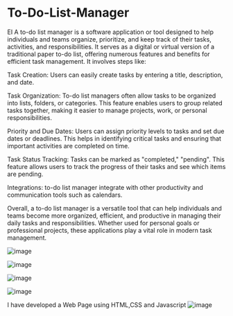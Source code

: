 # To-Do-List-Manager
EI
A to-do list manager is a software application or tool designed to help individuals and teams organize, prioritize, and keep track of their tasks, activities, and responsibilities. It serves as a digital or virtual version of a traditional paper to-do list, offering numerous features and benefits for efficient task management.
It involves steps like:

Task Creation: Users can easily create tasks by entering a title, description, and date.

Task Organization: To-do list managers often allow tasks to be organized into lists, folders, or categories. This feature enables users to group related tasks together, making it easier to manage projects, work, or personal responsibilities.

Priority and Due Dates: Users can assign priority levels to tasks and set due dates or deadlines. This helps in identifying critical tasks and ensuring that important activities are completed on time.

Task Status Tracking: Tasks can be marked as "completed," "pending".  This feature allows users to track the progress of their tasks and see which items are pending.

Integrations:  to-do list manager integrate with other productivity and communication tools such as calendars.

Overall, a to-do list manager is a versatile tool that can help individuals and teams become more organized, efficient, and productive in managing their daily tasks and responsibilities. Whether used for personal goals or professional projects, these applications play a vital role in modern task management.


![image](https://github.com/SirishaGReddy/To-Do-List-Manager/assets/141760085/4f26bed1-206d-4de0-aebe-53e9f01fd660)

![image](https://github.com/SirishaGReddy/To-Do-List-Manager/assets/141760085/5f21b880-864a-4a33-87a0-637062bd08f7)

![image](https://github.com/SirishaGReddy/To-Do-List-Manager/assets/141760085/297d6c84-4649-4047-8414-fd42980d49a6)

![image](https://github.com/SirishaGReddy/To-Do-List-Manager/assets/141760085/48dffb72-35a5-4307-8510-632c52192868)

I have developed a Web Page using HTML,CSS and Javascript
![image](https://github.com/SirishaGReddy/To-Do-List-Manager/assets/141760085/0804ff36-5a74-421e-96df-cb90653401f9)





